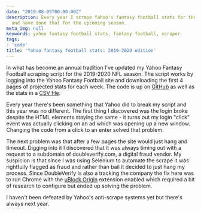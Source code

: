 ```yaml
---
date: "2019-08-05T00:00:00Z"
description: Every year I scrape Yahoo's fantasy football stats for the upcoming season
  and have done that for the upcoming season.
meta_img: null
keywords: yahoo fantasy football stats, fantasy football, scraper
tags:
- 'code'
title: 'Yahoo fantasy football stats: 2019-2020 edition'
---
```


In what has become an annual tradition I've updated my Yahoo Fantasy Football scraping script for the 2019-2020 NFL season. The script works by logging into the Yahoo Fantasy Football site and downloading the first 4 pages of projected stats for each week. The code is up on [GitHub](https://github.com/dangoldin/yahoo-ffl) as well as the stats in a [CSV file](https://github.com/dangoldin/yahoo-ffl/blob/master/stats-2020.csv).

Every year there's been something that Yahoo did to break my script and this year was no different. The first thing I discovered was the login broke despite the HTML elements staying the same - it turns out my login "click" event was actually clicking on an ad which was opening up a new window. Changing the code from a click to an enter solved that problem.

The next problem was that after a few pages the site would just hang and timeout. Digging into it I discovered that it was always timing out with a request to a subdomain of doubleverify.com, a digital fraud vendor. My suspicion is that since I was using Selenium to automate the scrape it was rightfully flagged as fraud and rather than bail it decided to just hang my process. Since DoubleVerify is also a tracking the company the fix here was to run Chrome with the [uBlock Origin](https://chrome.google.com/webstore/detail/ublock-origin/cjpalhdlnbpafiamejdnhcphjbkeiagm?hl=en) extension enabled which required a bit of research to configure but ended up solving the problem.

I haven't been defeated by Yahoo's anti-scrape systems yet but there's always next year.
